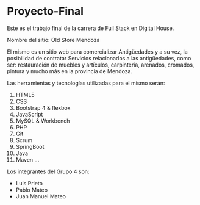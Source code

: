 # Proyecto-Final
Este es el trabajo final de la carrera de Full Stack en Digital House.

Nombre del sitio: Old Store Mendoza

El mismo es un sitio web para comercializar Antigüedades y a su vez, la posibilidad de contratar Servicios relacionados a las antigüedades, como ser: restauración de muebles y artículos, carpintería, arenados, cromados, pintura y mucho más en la provincia de Mendoza.

Las herramientas y tecnologías utilizadas para el mismo serán:
1. HTML5
2. CSS
3. Bootstrap 4 & flexbox
4. JavaScript
5. MySQL & Workbench
6. PHP
7. Git 
8. Scrum 
9. SpringBoot
10. Java
11. Maven
...

Los integrantes del Grupo 4 son:
- Luis Prieto
- Pablo Mateo
- Juan Manuel Mateo


